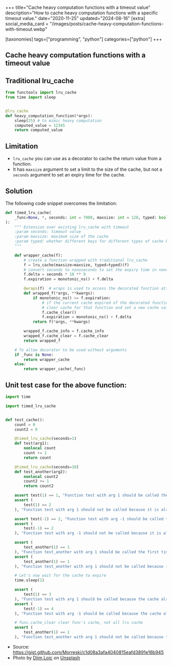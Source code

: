 +++
title="Cache heavy computation functions with a timeout value"
description="How to cache heavy computation functions with a specific timeout value."
date="2020-11-25"
updated="2024-08-16"
[extra]
social_media_card = "/images/posts/cache-heavy-computation-functions-with-timeout.webp"

[taxonomies]
tags=["programming", "python"]
categories=["python"]
+++
## Cache heavy computation functions with a timeout value

## Traditional lru_cache

``` python
from functools import lru_cache
from time import sleep


@lru_cache
def heavy_computation_function(*args):
    sleep(25) # to mimic heavy computation
    computed_value = 12345
    return computed_value

```
## Limitation

- `lru_cache` you can use as a decorator to cache the return value from a function. 
- It has `maxsize` argument to set a limit to the size of the cache, but not a `seconds` argument to set an expiry time for the cache.

## Solution

The following code snippet overcomes the limitation:

``` python
def timed_lru_cache(
    _func=None, *, seconds: int = 7000, maxsize: int = 128, typed: bool = False
):
    """ Extension over existing lru_cache with timeout
    :param seconds: timeout value
    :param maxsize: maximum size of the cache
    :param typed: whether different keys for different types of cache keys
    """

    def wrapper_cache(f):
        # create a function wrapped with traditional lru_cache
        f = lru_cache(maxsize=maxsize, typed=typed)(f)
        # convert seconds to nanoseconds to set the expiry time in nanoseconds
        f.delta = seconds * 10 ** 9  
        f.expiration = monotonic_ns() + f.delta

        @wraps(f)  # wraps is used to access the decorated function attributes
        def wrapped_f(*args, **kwargs):
            if monotonic_ns() >= f.expiration:
                # if the current cache expired of the decorated function then 
                # clear cache for that function and set a new cache value with new expiration time 
                f.cache_clear()
                f.expiration = monotonic_ns() + f.delta
            return f(*args, **kwargs)

        wrapped_f.cache_info = f.cache_info
        wrapped_f.cache_clear = f.cache_clear
        return wrapped_f

    # To allow decorator to be used without arguments
    if _func is None:
        return wrapper_cache
    else:
        return wrapper_cache(_func)
```


## Unit test case for the above function:

``` python
import time

import timed_lru_cache


def test_cache():
    count = 0
    count2 = 0

    @timed_lru_cache(seconds=1)
    def test(arg1):
        nonlocal count
        count += 1
        return count

    @timed_lru_cache(seconds=10)
    def test_another(arg2):
        nonlocal count2
        count2 += 1
        return count2

    assert test(1) == 1, "Function test with arg 1 should be called the first time we invoke it"
    assert (
        test(1) == 2
    ), "Function test with arg 1 should not be called because it is already cached"

    assert test(-1) == 2, "Function test with arg -1 should be called the first time we invoke it"
    assert (
        test(-1) == 2
    ), "Function test with arg -1 should not be called because it is already cached"

    assert (
        test_another(1) == 1
    ), "Function test_another with arg 1 should be called the first time we invoke it"
    assert (
        test_another(1) == 1
    ), "Function test_another with arg 1 should not be called because it is already cached"

    # Let's now wait for the cache to expire
    time.sleep(1)

    assert (
        test(1) == 3
    ), "Function test with arg 1 should be called because the cache already expired"
    assert (
        test(-1) == 4
    ), "Function test with arg -1 should be called because the cache already expired"

    # func.cache_clear clear func's cache, not all lru cache
    assert (
        test_another(1) == 1
    ), "Function test_another with arg 1 should not be called because the cache NOT expired yet"

```
- Source: https://gist.github.com/Morreski/c1d08a3afa4040815eafd3891e16b945
- Photo by <a href="https://unsplash.com/@loic?utm_source=unsplash&utm_medium=referral&utm_content=creditCopyText">Djim Loic</a> on <a href="https://unsplash.com/s/photos/time?utm_source=unsplash&utm_medium=referral&utm_content=creditCopyText">Unsplash</a>
  